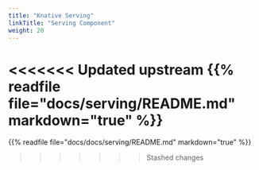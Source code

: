 ```yaml
---
title: "Knative Serving"
linkTitle: "Serving Component"
weight: 20
---
```


<<<<<<< Updated upstream
{{% readfile file="docs/serving/README.md" markdown="true" %}}
=======
{{% readfile file="docs/docs/serving/README.md" markdown="true" %}}
>>>>>>> Stashed changes
